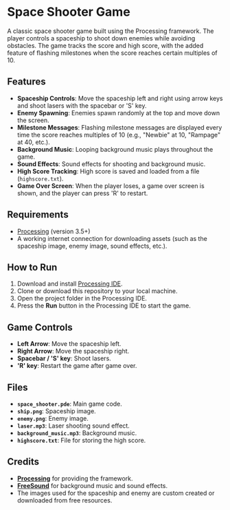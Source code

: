 # Space Shooter Game

A classic space shooter game built using the Processing framework. The player controls a spaceship to shoot down enemies while avoiding obstacles. The game tracks the score and high score, with the added feature of flashing milestones when the score reaches certain multiples of 10.

## Features

- **Spaceship Controls**: Move the spaceship left and right using arrow keys and shoot lasers with the spacebar or 'S' key.
- **Enemy Spawning**: Enemies spawn randomly at the top and move down the screen.
- **Milestone Messages**: Flashing milestone messages are displayed every time the score reaches multiples of 10 (e.g., "Newbie" at 10, "Rampage" at 40, etc.).
- **Background Music**: Looping background music plays throughout the game.
- **Sound Effects**: Sound effects for shooting and background music.
- **High Score Tracking**: High score is saved and loaded from a file (`highscore.txt`).
- **Game Over Screen**: When the player loses, a game over screen is shown, and the player can press 'R' to restart.

## Requirements

- [Processing](https://processing.org/) (version 3.5+)
- A working internet connection for downloading assets (such as the spaceship image, enemy image, sound effects, etc.).

## How to Run

1. Download and install [Processing IDE](https://processing.org/download/).
2. Clone or download this repository to your local machine.
3. Open the project folder in the Processing IDE.
4. Press the **Run** button in the Processing IDE to start the game.

## Game Controls

- **Left Arrow**: Move the spaceship left.
- **Right Arrow**: Move the spaceship right.
- **Spacebar / 'S' key**: Shoot lasers.
- **'R' key**: Restart the game after game over.

## Files

- **`space_shooter.pde`**: Main game code.
- **`ship.png`**: Spaceship image.
- **`enemy.png`**: Enemy image.
- **`laser.mp3`**: Laser shooting sound effect.
- **`background_music.mp3`**: Background music.
- **`highscore.txt`**: File for storing the high score.


## Credits

- **[Processing](https://processing.org/)** for providing the framework.
- **[FreeSound](https://freesound.org/)** for background music and sound effects.
- The images used for the spaceship and enemy are custom created or downloaded from free resources.

